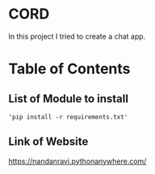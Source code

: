 # CORD
In this project I tried to create a chat app.
# Table of Contents

## List of Module to install
    'pip install -r requirements.txt'

## Link of Website 
<a id="section-1">https://nandanravi.pythonanywhere.com/</a>
